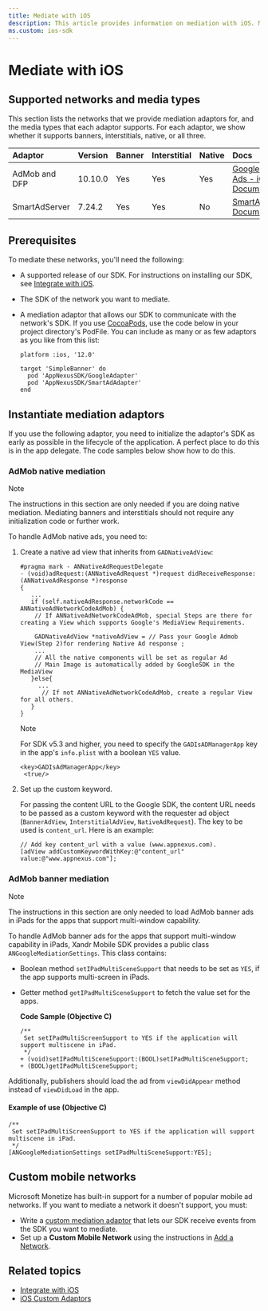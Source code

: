```yaml
---
title: Mediate with iOS
description: This article provides information on mediation with iOS. Mediation lets you sell ad impressions through multiple networks to generate more revenue.
ms.custom: ios-sdk
---
```


# Mediate with iOS

<!--Mediation lets you sell ad impressions through multiple networks to generate more revenue. This is initiated by your main (mediating) SDK which calls out to one or more mediated SDKs in a "waterfall"-like process. If your main SDK can't show an ad for some reason, it can iterate over the list of mediated SDKs and contact them in the order you specify. This will continue until the impression is filled or you've run out of mediated SDKs.

Reasons to mediate to another SDK include the following:

- To provide better monetization under specific circumstances
- To provide access to information such as a unique user ID or the device's operating system, location, or ID
- Some networks only accept requests from their own SDKs, forcing you to use their SDK to access their demand -->

## Supported networks and media types

This section lists the networks that we provide mediation adaptors for, and the media types that each adaptor supports. For each adaptor, we show whether it supports banners, interstitials, native, or all three.

| Adaptor | Version | Banner | Interstitial | Native | Docs |
|:---|:---|:---|:---|:---|:---|
| AdMob and DFP | 10.10.0  | Yes | Yes | Yes | [Google Mobile Ads - iOS Document](https://developers.google.com/admob/ios/mediation) |
| SmartAdServer | 7.24.2  | Yes | Yes | No | [SmartAdServer Documentation](https://documentation.smartadserver.com/displaySDK/) |

## Prerequisites

To mediate these networks, you'll need the following:

- A supported release of our SDK. For instructions on installing our SDK, see [Integrate with iOS](./ios-sdk-integration.md).
- The SDK of the network you want to mediate.
- A mediation adaptor that allows our SDK to communicate with the network's SDK. If you use [CocoaPods](https://cocoapods.org/), use the code below in your project directory's PodFile. You can include as many or as few adaptors as you like from this list:

    ```
    platform :ios, '12.0'
       
    target 'SimpleBanner' do
      pod 'AppNexusSDK/GoogleAdapter'
      pod 'AppNexusSDK/SmartAdAdapter'
    end   
    ```

<!-- - There are two ways to get our mediation adaptors:
  - You can install the binary builds of the adaptors that are included with our [official releases](https://github.com/appnexus/mobile-sdk-ios/releases). You can also build the adaptors yourself from [source](https://github.com/appnexus/mobile-sdk-ios/tree/master/mediation/mediatedviews).
  - If you use [CocoaPods](https://cocoapods.org/), use the code below in your project directory's PodFile. You can include as many or as few adaptors as you like from this list: -->

## Instantiate mediation adaptors

If you use the following adaptor, you need to initialize the adaptor's SDK as early as possible in the lifecycle of the application. A perfect place to do this is in the app delegate. The code samples below show how to do this.

### AdMob native mediation

> [!NOTE]
> The instructions in this section are only needed if you are doing native mediation. Mediating banners and interstitials should not require any initialization code or further work.

To handle AdMob native ads, you need to:

1. Create a native ad view that inherits from `GADNativeAdView`:

    ```
    #pragma mark - ANNativeAdRequestDelegate
    - (void)adRequest:(ANNativeAdRequest *)request didReceiveResponse:(ANNativeAdResponse *)response
    {
       ...
       if (self.nativeAdResponse.networkCode == ANNativeAdNetworkCodeAdMob) {
        // If ANNativeAdNetworkCodeAdMob, special Steps are there for creating a View which supports Google's MediaView Requirements.
            
        GADNativeAdView *nativeAdView = // Pass your Google Admob View(Step 2)for rendering Native Ad response ;
        ...
        // All the native components will be set as regular Ad  
        // Main Image is automatically added by GoogleSDK in the MediaView
       }else{
         ...
          // If not ANNativeAdNetworkCodeAdMob, create a regular View for all others.
       }
    }
    ```

    > [!NOTE]
    > For SDK v5.3 and higher, you need to specify the `GADIsADManagerApp` key in the app's `info.plist` with a boolean `YES` value.
    >
    > ```
    > <key>GADIsAdManagerApp</key>
    >  <true/>
    > ```

1. Set up the custom keyword.

    For passing the content URL to the Google SDK, the content URL needs to be passed as a custom keyword with the requester ad object (`BannerAdView`, `InterstitialAdView`, `NativeAdRequest`). The key to be used is `content_url`. Here is an example:

    ```
    // Add key content_url with a value (www.appnexus.com).
    [adView addCustomKeywordWithKey:@"content_url" value:@"www.appnexus.com"];
    ```

### AdMob banner mediation  

> [!NOTE]
> The instructions in this section are only needed to load AdMob banner ads in iPads for the apps that support multi-window capability.

To handle AdMob banner ads for the apps that support multi-window capability in iPads, Xandr Mobile SDK provides a public class `ANGoogleMediationSettings`. This class contains:

- Boolean method `setIPadMultiSceneSupport` that needs to be set as `YES`, if the app supports multi-screen in iPads.
- Getter method `getIPadMultiSceneSupport` to fetch the value set for the apps.

  **Code Sample (Objective C)**

  ```
  /**
   Set setIPadMultiScreenSupport to YES if the application will support multiscene in iPad.
   */
  + (void)setIPadMultiSceneSupport:(BOOL)setIPadMultiSceneSupport;
  + (BOOL)getIPadMultiSceneSupport;
  ```

Additionally, publishers should load the ad from `viewDidAppear` method instead of `viewDidLoad` in the app.

#### Example of use (Objective C)

```
/**
 Set setIPadMultiScreenSupport to YES if the application will support multiscene in iPad.
 */
[ANGoogleMediationSettings setIPadMultiSceneSupport:YES];
```

## Custom mobile networks

Microsoft Monetize has built-in support for a number of popular mobile ad networks. If you want to mediate a network it doesn't support, you must:

- Write a [custom mediation adaptor](./ios-custom-adaptors.md) that lets our SDK receive events from the SDK you want to mediate.
- Set up a **Custom Mobile Network** using the instructions in [Add a Network](../digital-platform-api/mediated-network-service.md).

## Related topics

- [Integrate with iOS](./ios-sdk-integration.md)
- [iOS Custom Adaptors](./ios-custom-adaptors.md)
